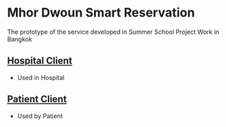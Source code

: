 Mhor Dwoun Smart Reservation
===

The prototype of the service developed in Summer School Project Work in Bangkok

## [Hospital Client](https://nose004.github.io/mhor-dwoun/h-index.html)
- Used in Hospital

## [Patient Client](https://nose004.github.io/mhor-dwoun/p-index.html)
- Used by Patient
